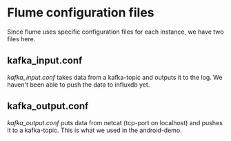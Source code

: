 # Flume configuration files
Since flume uses specific configuration files for each instance, we have two files here.

## kafka_input.conf
*kafka_input.conf* takes data from a kafka-topic and outputs it to the log. We haven't been able to push the data to influxdb yet.

## kafka_output.conf
*kafka_output.conf* puts data from netcat (tcp-port on localhost) and pushes it to a kafka-topic. This is what we used in the android-demo.
